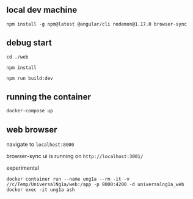 

## local dev machine

```
npm install -g npm@latest @angular/cli nodemon@1.17.0 browser-sync
```

## debug start

```
cd ./web

npm install

npm run build:dev
```

## running the container

```
docker-compose up
```

## web browser

navigate to `localhost:8000`

browser-sync ui is running on `http://localhost:3001/`


experimental

```
docker container run --name ung1a --rm -it -v //c/Temp/UniversalNg1a/web:/app -p 8000:4200 -d universalng1a_web
docker exec -it ung1a ash
```
